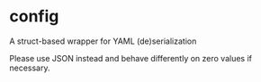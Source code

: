 # config
A struct-based wrapper for YAML (de)serialization

Please use JSON instead and behave differently on zero values if necessary.
